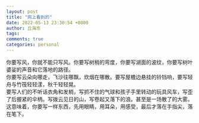 ```yaml
---
layout: post
title: "网上看到的"
date: 2022-05-13 23:30:54 +0800
author: 丘海东 
tags: 
comments: true
categories: personal
---
```

你要写风，你就不能只写风。你要写树梢的弯度，你要写湖面的波纹，你要写树叶婆娑的声音和它落地的路径。  
你要写云朵向哪走，飞沙往哪飘，炊烟在哪散。要写屋檐边悬挂的铃铛响，要写轻舟与竹筏轻轻漾，秋千轻轻晃。  
要写人们的不听话衣角和发梢，写抓不住的气球和孩子手里转动的玩具风车，写歪了后握紧的伞柄。写拨云见日的山，写卷起又落下的浪。甚至是一场散了的大雾。  
这意味着，你要写一样东西，先用眼睛，用耳朵，用感受，最后才落在手指尖，落在笔下。
